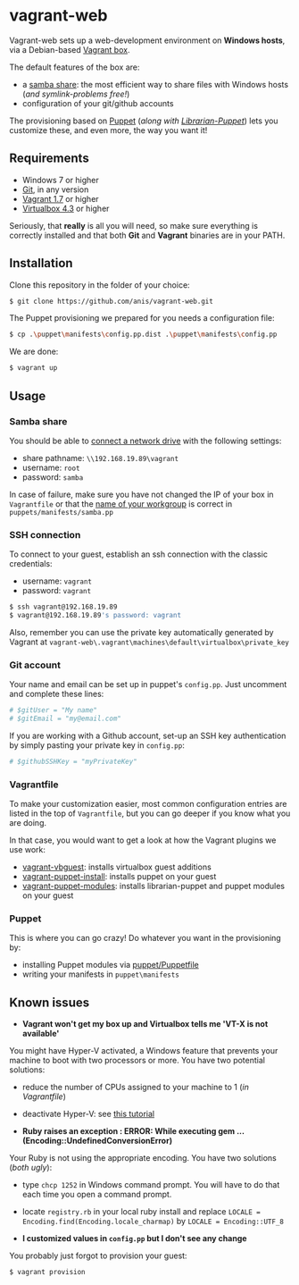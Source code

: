 # vagrant-web
Vagrant-web sets up a web-development environment on **Windows hosts**, via a Debian-based [Vagrant box][3].

The default features of the box are:
* a [samba share][9]: the most efficient way to share files with Windows hosts (_and symlink-problems free!_)
* configuration of your git/github accounts

The provisioning based on [Puppet][6] (_along with [Librarian-Puppet][5]_) lets you customize these, and even more, the way you want it!

## Requirements
* Windows 7 or higher
* [Git][10], in any version
* [Vagrant 1.7][1] or higher
* [Virtualbox 4.3][2] or higher

Seriously, that **really** is all you will need, so make sure everything is correctly installed and that both **Git** and **Vagrant** binaries are in your PATH.

## Installation
Clone this repository in the folder of your choice:

```sh
$ git clone https://github.com/anis/vagrant-web.git
```

The Puppet provisioning we prepared for you needs a configuration file:
```sh
$ cp .\puppet\manifests\config.pp.dist .\puppet\manifests\config.pp
```

We are done:

```sh
$ vagrant up
```

## Usage
### Samba share
You should be able to [connect a network drive][7] with the following settings:
* share pathname: `\\192.168.19.89\vagrant`
* username: `root`
* password: `samba`

In case of failure, make sure you have not changed the IP of your box in `Vagrantfile` or that the [name of your workgroup][8] is correct in `puppets/manifests/samba.pp`

### SSH connection
To connect to your guest, establish an ssh connection with the classic credentials:
* username: `vagrant`
* password: `vagrant`

```sh
$ ssh vagrant@192.168.19.89
$ vagrant@192.168.19.89's password: vagrant
```

Also, remember you can use the private key automatically generated by Vagrant at `vagrant-web\.vagrant\machines\default\virtualbox\private_key`

### Git account
Your name and email can be set up in puppet's `config.pp`. Just uncomment and complete these lines:
```ruby
# $gitUser = "My name"
# $gitEmail = "my@email.com"
```

If you are working with a Github account, set-up an SSH key authentication by simply pasting your private key in `config.pp`:
```ruby
# $githubSSHKey = "myPrivateKey"
```

### Vagrantfile
To make your customization easier, most common configuration entries are listed in the top of `Vagrantfile`, but you can go deeper if you know what you are doing.

In that case, you would want to get a look at how the Vagrant plugins we use work:
* [vagrant-vbguest][11]: installs virtualbox guest additions
* [vagrant-puppet-install][12]: installs puppet on your guest
* [vagrant-puppet-modules][13]: installs librarian-puppet and puppet modules on your guest

### Puppet
This is where you can go crazy! Do whatever you want in the provisioning by:
* installing Puppet modules via [puppet/Puppetfile][5]
* writing your manifests in `puppet\manifests`

## Known issues
* **Vagrant won't get my box up and Virtualbox tells me 'VT-X is not available'**

You might have Hyper-V activated, a Windows feature that prevents your machine to boot with two processors or more. You have two potential solutions:
* reduce the number of CPUs assigned to your machine to 1 (_in Vagrantfile_)
* deactivate Hyper-V: see [this tutorial][4]

* **Ruby raises an exception : ERROR: While executing gem ... (Encoding::UndefinedConversionError)**

Your Ruby is not using the appropriate encoding. You have two solutions (_both ugly_):
* type `chcp 1252` in Windows command prompt. You will have to do that each time you open a command prompt.
* locate `registry.rb` in your local ruby install and replace `LOCALE = Encoding.find(Encoding.locale_charmap)` by `LOCALE = Encoding::UTF_8`

* **I customized values in `config.pp` but I don't see any change**

You probably just forgot to provision your guest:
```sh
$ vagrant provision
```

[1]: http://www.vagrantup.com/downloads.html
[2]: https://www.virtualbox.org/wiki/Downloads
[3]: http://www.vagrantup.com
[4]: http://www.eightforums.com/tutorials/42041-hyper-v-enable-disable-windows-8-a.html
[5]: https://github.com/rodjek/librarian-puppet
[6]: https://docs.puppetlabs.com/learning/introduction.html
[7]: http://www.dummies.com/how-to/content/how-to-map-a-network-folder-in-windows-7.html
[8]: http://www.7tutorials.com/how-change-workgroup-windows-7
[9]: http://debian-handbook.info/browse/fr-FR/stable/sect.windows-file-server-with-samba.html
[10]: http://git-scm.com/downloads
[11]: https://github.com/dotless-de/vagrant-vbguest
[12]: https://github.com/petems/vagrant-puppet-install
[13]: https://github.com/anis/vagrant-puppet-modules
